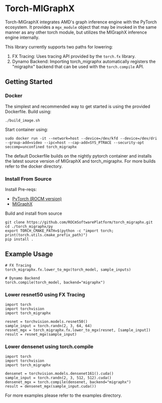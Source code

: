 # Torch-MIGraphX

Torch-MIGraphX integrates AMD's graph inference engine with the PyTorch ecosystem. It provides a `mgx_module` object that may be invoked in the same manner as any other torch module, but utilizes the MIGraphX inference engine internally. 

This library currently supports two paths for lowering:
1. FX Tracing: Uses tracing API provided by the `torch.fx` library.
2. Dynamo Backend: Importing torch_migraphx automatically registers the "migraphx" backend that can be used with the `torch.compile` API.


## Getting Started
### Docker
The simplest and recommended way to get started is using the provided Dockerfile.
Build using:
```
./build_image.sh
```
Start container using:
```
sudo docker run -it --network=host --device=/dev/kfd --device=/dev/dri --group-add=video --ipc=host --cap-add=SYS_PTRACE --security-opt seccomp=unconfined torch_migraphx
```

The default Dockerfile builds on the nightly pytorch container and installs the latest source version of MIGraphX and torch_migraphx. For more builds refer to the docker directory.

### Install From Source
Install Pre-reqs:
- [PyTorch (ROCM version)](https://rocm.docs.amd.com/projects/install-on-linux/en/develop/how-to/3rd-party/pytorch-install.html#using-a-wheels-package)
- [MIGraphX](https://github.com/ROCm/AMDMIGraphX?tab=readme-ov-file#installing-from-binaries)

Build and install from source
```
git clone https://github.com/ROCmSoftwarePlatform/torch_migraphx.git
cd ./torch_migraphx/py
export TORCH_CMAKE_PATH=$(python -c "import torch; print(torch.utils.cmake_prefix_path)")
pip install .
```

## Example Usage
```
# FX Tracing
torch_migraphx.fx.lower_to_mgx(torch_model, sample_inputs)

# Dynamo Backend
torch.compile(torch_model, backend="migraphx")
```

### Lower resnet50 using FX Tracing
```
import torch
import torchvision
import torch_migraphx

resnet = torchvision.models.resnet50()
sample_input = torch.randn(2, 3, 64, 64)
resnet_mgx = torch_migraphx.fx.lower_to_mgx(resnet, [sample_input])
result = resnet_mgx(sample_input)
```

### Lower densenet using torch.compile
```
import torch
import torchvision
import torch_migraphx

densenet = torchvision.models.densenet161().cuda()
sample_input = torch.randn(2, 3, 512, 512).cuda()
densenet_mgx = torch.compile(densenet, backend="migraphx")
result = densenet_mgx(sample_input.cuda())
```

For more examples please refer to the examples directory.
